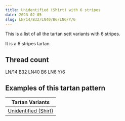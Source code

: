 ```yaml
---
title: Unidentified (Shirt) with 6 stripes
date: 2023-02-05
slug: LN/14/B32/LN40/B6/LN6/Y/6
---
```

This is a list of all the tartan sett variants with 6 stripes.

It is a 6 stripes tartan.


## Thread count
LN/14 B32 LN40 B6 LN6 Y/6

## Examples of this tartan pattern

| Tartan Variants |
|---------------|
| [Unidentified (Shirt)](/variants/ln/14/b32/ln40/b6/ln6/y/6-b304080-lne0e0e0-yf0c000)||
